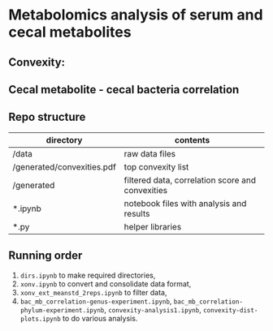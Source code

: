 # Metabolomics analysis of serum and cecal metabolites

## Convexity:

## Cecal metabolite - cecal bacteria correlation

## Repo structure

| directory                  | contents                                         |
|----------------------------|--------------------------------------------------|
| /data                      | raw data files                                   |
| /generated/convexities.pdf | top convexity list                               |
| /generated                 | filtered data, correlation score and convexities |
| *.ipynb                    | notebook files with analysis and results         |
| *.py                       | helper libraries                                 |

## Running order

1. `dirs.ipynb` to make required directories,
2. `xonv.ipynb` to convert and consolidate data format,
3. `xonv_ext_meanstd_2reps.ipynb` to filter data,
4. `bac_mb_correlation-genus-experiment.ipynb`, `bac_mb_correlation-phylum-experiment.ipynb`, `convexity-analysis1.ipynb`, `convexity-dist-plots.ipynb` to do various analysis.
